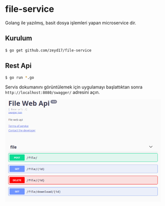 # file-service

Golang ile yazılmış, basit dosya işlemleri yapan microservice dir.


## Kurulum

```bash
$ go get github.com/zeyd17/file-service
```

## Rest Api

```bash
$ go run *.go
```
Servis dokumanını görüntülemek için uygulamayı başlattıktan sonra `http://localhost:8080/swagger/` adresini açın.

[![Swagger](./files/Screenshot20190623182145.png)](./files/Screenshot20190623182145.png)

